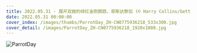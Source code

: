 ```yaml
---
title: 2022.05.31 - 展开双翅的绯红金刚鹦鹉，哥斯达黎加 (© Harry Collins/Getty Images)
date: 2022.05.31 00:00:00
cover_index: /images/thumbs/ParrotDay_ZH-CN0775936218_533x300.jpg
cover_detail: /images/ParrotDay_ZH-CN0775936218_1920x1080.jpg
---
```


![ParrotDay](/images/ParrotDay_ZH-CN0775936218_1920x1080.jpg)

